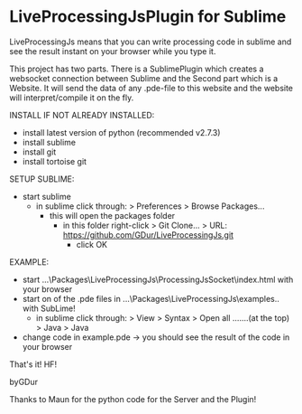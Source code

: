 LiveProcessingJsPlugin for Sublime
==============================

LiveProcessingJs means that you can write processing code in sublime and see the result instant on your browser while you type it.

This project has two parts. 
There is a SublimePlugin which creates a websocket connection between Sublime and the Second part which is a Website.
It will send the data of any .pde-file to this website and the website will interpret/compile it on the fly.

INSTALL IF NOT ALREADY INSTALLED:
- install latest version of python (recommended v2.7.3)
- install sublime
- install git
- install tortoise git

SETUP SUBLIME:
- start sublime
  - in sublime click through:  > Preferences > Browse Packages...
    - this will open the packages folder
      - in this folder right-click > Git Clone... > URL: https://github.com/GDur/LiveProcessingJs.git
        - click OK

EXAMPLE:
- start ...\Packages\LiveProcessingJs\ProcessingJsSocket\index.html with your browser
- start on of the .pde files in ...\Packages\LiveProcessingJs\examples\.. with SubLime!
  - in sublime click through:  > View > Syntax > Open all .......(at the top) > Java > Java
- change code in example.pde -> you should see the result of the code in your browser

That's it! HF!

byGDur

Thanks to Maun for the python code for the Server and the Plugin!